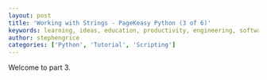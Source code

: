 ```yaml
---
layout: post
title: 'Working with Strings - PageKeasy Python (3 of 6)'
keywords: learning, ideas, education, productivity, engineering, software engineering, technology, python, scripting, pagekey, pagekeasy, files
author: stephengrice
categories: ['Python', 'Tutorial', 'Scripting']
---
```


Welcome to part 3.
